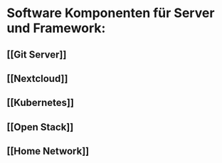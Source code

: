 # Software Komponenten für Server und Framework:

## [[Git Server]]
## [[Nextcloud]]
## [[Kubernetes]]
## [[Open Stack]]
## [[Home Network]]


